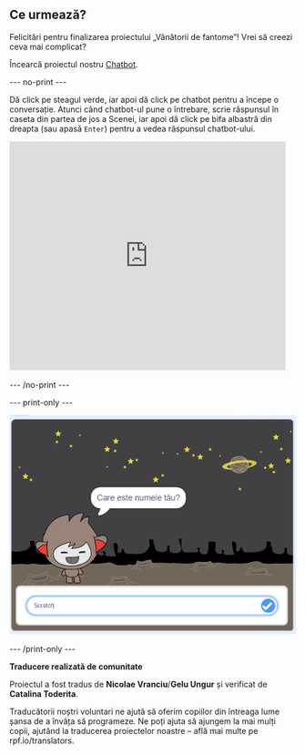 ## Ce urmează?

Felicitări pentru finalizarea proiectului „Vânătorii de fantome”! Vrei să creezi ceva mai complicat?

Încearcă proiectul nostru [Chatbot](https://projects.raspberrypi.org/ro-RO/projects/chatbot?utm_source=pathway&utm_medium=whatnext&utm_campaign=projects).

--- no-print ---

Dă click pe steagul verde, iar apoi dă click pe chatbot pentru a începe o conversație. Atunci când chatbot-ul pune o întrebare, scrie răspunsul în caseta din partea de jos a Scenei, iar apoi dă click pe bifa albastră din dreapta (sau apasă `Enter`) pentru a vedea răspunsul chatbot-ului.

<div class="scratch-preview">
  <iframe allowtransparency="true" width="485" height="402" src="https://scratch.mit.edu/projects/embed/248864190/?autostart=false" 
  frameborder="0" scrolling="no"></iframe>
</div>

--- /no-print ---

--- print-only ---

![proiectul finalizat](images/chatbot-preview.png)

--- /print-only ---


**Traducere realizată de comunitate**

Proiectul a fost tradus de **Nicolae Vranciu**/**Gelu Ungur** și verificat de **Catalina Toderita**.

Traducătorii noștri voluntari ne ajută să oferim copiilor din întreaga lume șansa de a învăța să programeze. Ne poți ajuta să ajungem la mai mulți copii, ajutând la traducerea proiectelor noastre – află mai multe pe rpf.io/translators.